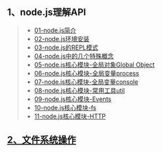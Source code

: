 ## 1、node.js理解API

>- [01-node.js简介](./note-book/01-node.js理解API/01-node.js简介.md)
>- [02-node.js环境安装](./note-book/01-node.js理解API/02-node.js环境安装.md)
>- [03-node.js的REPL模式](./note-book/01-node.js理解API/03-node.js的REPL模式.md)
>- [04-node.js中的几个特殊概念](./note-book/01-node.js理解API/04-node.js中的几个特殊概念.md)
>- [05-node.js核心模块-全局对象Global Object](./note-book/01-node.js理解API/05-node.js核心模块-全局对象GlobalObject.md)
>- [06-node.js核心模块-全局变量process](./note-book/01-node.js理解API/06-node.js核心模块-全局变量process.md)
>- [07-node.js核心模块-全局变量console](./note-book/01-node.js理解API/07-node.js核心模块-全局变量console.md)
>- [08-node.js核心模块-常用工具util](./note-book/01-node.js理解API/08-node.js核心模块-常用工具util.md)
>- [09-node.js核心模块-Events](./note-book/01-node.js理解API/09-node.js核心模块-Events.md)
>- [10-node.js核心模块-fs](./note-book/01-node.js理解API/10-node.js核心模块-fs.md)
>- [11-node.js核心模块-HTTP](./note-book/01-node.js理解API/11-node.js核心模块-HTTP.md)


## [2、文件系统操作](./note-book/02-文件系统操作)


